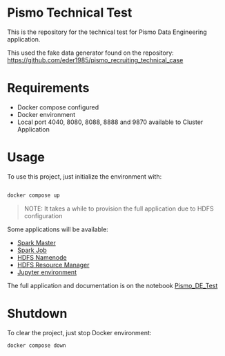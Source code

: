 # Pismo Technical Test

This is the repository for the technical test for Pismo Data Engineering application.

This used the fake data generator found on the repository: https://github.com/eder1985/pismo_recruiting_technical_case

# Requirements

* Docker compose configured
* Docker environment
* Local port 4040, 8080, 8088, 8888 and 9870 available to Cluster Application

# Usage

To use this project, just initialize the environment with:

```bash

docker compose up

```

> NOTE: It takes a while to provision the full application due to HDFS configuration

Some applications will be available:

* [Spark Master](http://localhost:8080)
* [Spark Job](http://localhost:4040)
* [HDFS Namenode](http://localhost:9870)
* [HDFS Resource Manager](http://localhost:8088)
* [Jupyter environment](http://localhost:8888)

The full application and documentation is on the notebook [Pismo_DE_Test](http://localhost:8888/notebooks/work/Pismo_DE_Test.ipynb)


# Shutdown

To clear the project, just stop Docker environment:

```bash
docker compose down
```
